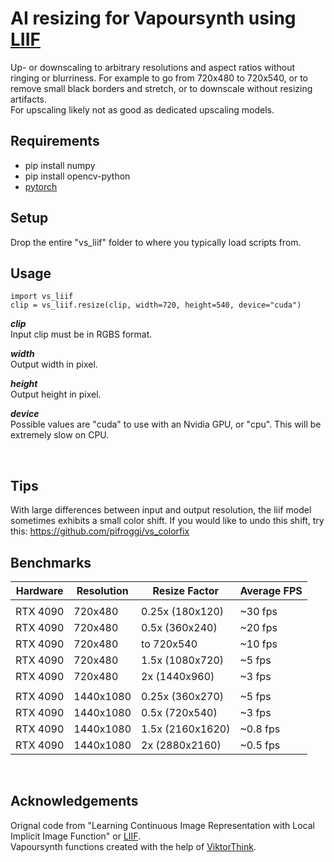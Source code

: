 
























# AI resizing for Vapoursynth using [LIIF](https://github.com/yinboc/liif) 
Up- or downscaling to arbitrary resolutions and aspect ratios without ringing or blurriness. For example to go from 720x480 to 720x540, or to remove small black borders and stretch, or to downscale without resizing artifacts.  
For upscaling likely not as good as dedicated upscaling models.

## Requirements
* pip install numpy
* pip install opencv-python
* [pytorch](https://pytorch.org/) 

## Setup
Drop the entire "vs_liif" folder to where you typically load scripts from.

## Usage

    import vs_liif
    clip = vs_liif.resize(clip, width=720, height=540, device="cuda")

__*clip*__  
Input clip must be in RGBS format.

__*width*__  
Output width in pixel.

__*height*__  
Output height in pixel.

__*device*__  
Possible values are "cuda" to use with an Nvidia GPU, or "cpu". This will be extremely slow on CPU.

<br />

## Tips
With large differences between input and output resolution, the liif model sometimes exhibits a small color shift. If you would like to undo this shift, try this: https://github.com/pifroggi/vs_colorfix

## Benchmarks

| Hardware | Resolution  | Resize Factor   | Average FPS
| -------- | ----------- | --------------- | -----------
|          |             |                 |           
| RTX 4090 | 720x480     | 0.25x (180x120) | ~30 fps
| RTX 4090 | 720x480     | 0.5x (360x240)  | ~20 fps
| RTX 4090 | 720x480     | to 720x540      | ~10 fps
| RTX 4090 | 720x480     | 1.5x (1080x720) | ~5 fps
| RTX 4090 | 720x480     | 2x (1440x960)   | ~3 fps
|          |             |                 |           
| RTX 4090 | 1440x1080   | 0.25x (360x270) | ~5 fps
| RTX 4090 | 1440x1080   | 0.5x (720x540)  | ~3 fps
| RTX 4090 | 1440x1080   | 1.5x (2160x1620)| ~0.8 fps
| RTX 4090 | 1440x1080   | 2x (2880x2160)  | ~0.5 fps

<br />

## Acknowledgements 
Orignal code from "Learning Continuous Image Representation with Local Implicit Image Function" or [LIIF](https://github.com/yinboc/liif).  
Vapoursynth functions created with the help of [ViktorThink](https://github.com/ViktorThink). 
